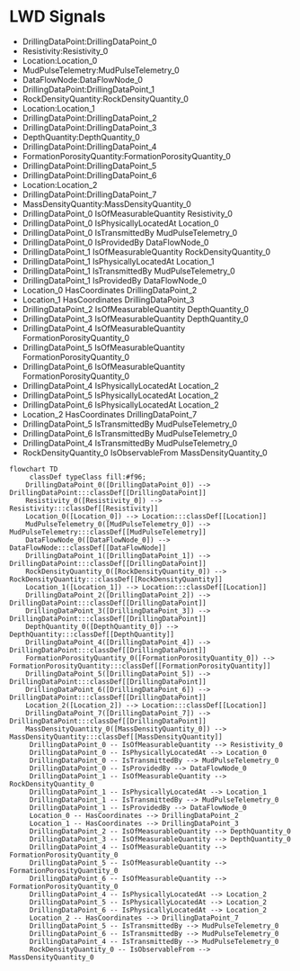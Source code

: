 # LWD Signals
- DrillingDataPoint:DrillingDataPoint_0
- Resistivity:Resistivity_0
- Location:Location_0
- MudPulseTelemetry:MudPulseTelemetry_0
- DataFlowNode:DataFlowNode_0
- DrillingDataPoint:DrillingDataPoint_1
- RockDensityQuantity:RockDensityQuantity_0
- Location:Location_1
- DrillingDataPoint:DrillingDataPoint_2
- DrillingDataPoint:DrillingDataPoint_3
- DepthQuantity:DepthQuantity_0
- DrillingDataPoint:DrillingDataPoint_4
- FormationPorosityQuantity:FormationPorosityQuantity_0
- DrillingDataPoint:DrillingDataPoint_5
- DrillingDataPoint:DrillingDataPoint_6
- Location:Location_2
- DrillingDataPoint:DrillingDataPoint_7
- MassDensityQuantity:MassDensityQuantity_0
- DrillingDataPoint_0 IsOfMeasurableQuantity Resistivity_0
- DrillingDataPoint_0 IsPhysicallyLocatedAt Location_0
- DrillingDataPoint_0 IsTransmittedBy MudPulseTelemetry_0
- DrillingDataPoint_0 IsProvidedBy DataFlowNode_0
- DrillingDataPoint_1 IsOfMeasurableQuantity RockDensityQuantity_0
- DrillingDataPoint_1 IsPhysicallyLocatedAt Location_1
- DrillingDataPoint_1 IsTransmittedBy MudPulseTelemetry_0
- DrillingDataPoint_1 IsProvidedBy DataFlowNode_0
- Location_0 HasCoordinates DrillingDataPoint_2
- Location_1 HasCoordinates DrillingDataPoint_3
- DrillingDataPoint_2 IsOfMeasurableQuantity DepthQuantity_0
- DrillingDataPoint_3 IsOfMeasurableQuantity DepthQuantity_0
- DrillingDataPoint_4 IsOfMeasurableQuantity FormationPorosityQuantity_0
- DrillingDataPoint_5 IsOfMeasurableQuantity FormationPorosityQuantity_0
- DrillingDataPoint_6 IsOfMeasurableQuantity FormationPorosityQuantity_0
- DrillingDataPoint_4 IsPhysicallyLocatedAt Location_2
- DrillingDataPoint_5 IsPhysicallyLocatedAt Location_2
- DrillingDataPoint_6 IsPhysicallyLocatedAt Location_2
- Location_2 HasCoordinates DrillingDataPoint_7
- DrillingDataPoint_5 IsTransmittedBy MudPulseTelemetry_0
- DrillingDataPoint_6 IsTransmittedBy MudPulseTelemetry_0
- DrillingDataPoint_4 IsTransmittedBy MudPulseTelemetry_0
- RockDensityQuantity_0 IsObservableFrom MassDensityQuantity_0
```mermaid
flowchart TD
	 classDef typeClass fill:#f96;
	DrillingDataPoint_0([DrillingDataPoint_0]) --> DrillingDataPoint:::classDef[[DrillingDataPoint]]
	Resistivity_0([Resistivity_0]) --> Resistivity:::classDef[[Resistivity]]
	Location_0([Location_0]) --> Location:::classDef[[Location]]
	MudPulseTelemetry_0([MudPulseTelemetry_0]) --> MudPulseTelemetry:::classDef[[MudPulseTelemetry]]
	DataFlowNode_0([DataFlowNode_0]) --> DataFlowNode:::classDef[[DataFlowNode]]
	DrillingDataPoint_1([DrillingDataPoint_1]) --> DrillingDataPoint:::classDef[[DrillingDataPoint]]
	RockDensityQuantity_0([RockDensityQuantity_0]) --> RockDensityQuantity:::classDef[[RockDensityQuantity]]
	Location_1([Location_1]) --> Location:::classDef[[Location]]
	DrillingDataPoint_2([DrillingDataPoint_2]) --> DrillingDataPoint:::classDef[[DrillingDataPoint]]
	DrillingDataPoint_3([DrillingDataPoint_3]) --> DrillingDataPoint:::classDef[[DrillingDataPoint]]
	DepthQuantity_0([DepthQuantity_0]) --> DepthQuantity:::classDef[[DepthQuantity]]
	DrillingDataPoint_4([DrillingDataPoint_4]) --> DrillingDataPoint:::classDef[[DrillingDataPoint]]
	FormationPorosityQuantity_0([FormationPorosityQuantity_0]) --> FormationPorosityQuantity:::classDef[[FormationPorosityQuantity]]
	DrillingDataPoint_5([DrillingDataPoint_5]) --> DrillingDataPoint:::classDef[[DrillingDataPoint]]
	DrillingDataPoint_6([DrillingDataPoint_6]) --> DrillingDataPoint:::classDef[[DrillingDataPoint]]
	Location_2([Location_2]) --> Location:::classDef[[Location]]
	DrillingDataPoint_7([DrillingDataPoint_7]) --> DrillingDataPoint:::classDef[[DrillingDataPoint]]
	MassDensityQuantity_0([MassDensityQuantity_0]) --> MassDensityQuantity:::classDef[[MassDensityQuantity]]
	 DrillingDataPoint_0 -- IsOfMeasurableQuantity --> Resistivity_0 
	 DrillingDataPoint_0 -- IsPhysicallyLocatedAt --> Location_0 
	 DrillingDataPoint_0 -- IsTransmittedBy --> MudPulseTelemetry_0 
	 DrillingDataPoint_0 -- IsProvidedBy --> DataFlowNode_0 
	 DrillingDataPoint_1 -- IsOfMeasurableQuantity --> RockDensityQuantity_0 
	 DrillingDataPoint_1 -- IsPhysicallyLocatedAt --> Location_1 
	 DrillingDataPoint_1 -- IsTransmittedBy --> MudPulseTelemetry_0 
	 DrillingDataPoint_1 -- IsProvidedBy --> DataFlowNode_0 
	 Location_0 -- HasCoordinates --> DrillingDataPoint_2 
	 Location_1 -- HasCoordinates --> DrillingDataPoint_3 
	 DrillingDataPoint_2 -- IsOfMeasurableQuantity --> DepthQuantity_0 
	 DrillingDataPoint_3 -- IsOfMeasurableQuantity --> DepthQuantity_0 
	 DrillingDataPoint_4 -- IsOfMeasurableQuantity --> FormationPorosityQuantity_0 
	 DrillingDataPoint_5 -- IsOfMeasurableQuantity --> FormationPorosityQuantity_0 
	 DrillingDataPoint_6 -- IsOfMeasurableQuantity --> FormationPorosityQuantity_0 
	 DrillingDataPoint_4 -- IsPhysicallyLocatedAt --> Location_2 
	 DrillingDataPoint_5 -- IsPhysicallyLocatedAt --> Location_2 
	 DrillingDataPoint_6 -- IsPhysicallyLocatedAt --> Location_2 
	 Location_2 -- HasCoordinates --> DrillingDataPoint_7 
	 DrillingDataPoint_5 -- IsTransmittedBy --> MudPulseTelemetry_0 
	 DrillingDataPoint_6 -- IsTransmittedBy --> MudPulseTelemetry_0 
	 DrillingDataPoint_4 -- IsTransmittedBy --> MudPulseTelemetry_0 
	 RockDensityQuantity_0 -- IsObservableFrom --> MassDensityQuantity_0 
```
